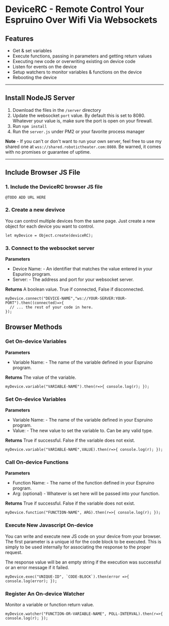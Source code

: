 # DeviceRC - Remote Control Your Espruino Over Wifi Via Websockets

## Features
 - Get & set variables 
 - Execute functions, passing in parameters and getting return values
 - Executing new code or overwriting existing on device code
 - Listen for events on the device
 - Setup watchers to monitor variables & functions on the device
 - Rebooting the device

----------------------------------------------

## Install NodeJS Server

 1. Download the files in the ```/server``` directory
 2. Update the websocket ```port``` value. By default this is set to 8080. Whatever your value is, make sure the port is open on your firewall.
 3. Run ```npm install```
 4. Run the ```server.js``` under PM2 or your favorite process manager

**Note** - If you can't or don't want to run your own server, feel free to use my shared one at ```wss://shared.robotictheater.com:8080```. Be warned, it comes with no promises or guarantee of uptime.

----------------------------------------------

## Include Browser JS File

### 1. Include the DeviceRC browser JS file

``` 
@TODO ADD URL HERE
```

### 2. Create a new devivce
You can control multiple devices from the same page. Just create a new object for each device you want to control.
```
let myDevice = Object.create(deviceRC);
```

### 3. Connect to the websocket server

**Parameters**
 - Device Name: - An identifier that matches the value entered in your Espurino program.
 - Server: - The address and port for your websocket server.

**Returns**
A boolean value. True if connected, False if disconnected.

```
myDevice.connect("DEVICE-NAME","ws://YOUR-SERVER:YOUR-PORT").then((connected)=>{
  // ... the rest of your code in here.
});
```

## Browser Methods

### Get On-device Variables

**Parameters**
 - Variable Name: - The name of the variable defined in your Espruino program.

**Returns**
The value of the variable.

```
myDevice.variable("VARIABLE-NAME").then(r=>{ console.log(r); });
```

### Set On-device Variables
**Parameters**
 - Variable Name: - The name of the variable defined in your Espruino program.
 - Value: - The new value to set the variable to. Can be any valid type.

**Returns**
True if successful. False if the variable does not exist.

```
myDevice.variable("VARIABLE-NAME",VALUE).then(r=>{ console.log(r); });
```

### Call On-device Functions

**Parameters**
 - Function Name: - The name of the function defined in your Espruino program.
 - Arg: (optional) - Whatever is set here will be passed into your function.

**Returns**
True if successful. False if the variable does not exist.

```
myDevice.function("FUNCTION-NAME", ARG).then(r=>{ console.log(r); });
```

### Execute New Javascript On-device
You can write and execute new JS code on your device from your browser. The first parameter is a unique id for the code block to be executed. This is simply to be used internally for associating the response to the proper request. 

The response value will be an empty string if the execution was successful or an error message if it failed.

```
myDevice.exec("UNIQUE-ID", `CODE-BLOCK`).then(error =>{ console.log(error); });
```

### Register An On-device Watcher
Monitor a variable or function return value.
```
myDevice.watcher("FUNCTION-OR-VARIABLE-NAME", POLL-INTERVAL).then(r=>{ console.log(r); });
```

